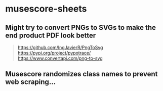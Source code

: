 # musescore-sheets
## Might try to convert PNGs to SVGs to make the end product PDF look better
> https://github.com/IngJavierR/PngToSvg  
> https://pypi.org/project/pypotrace/  
> https://www.convertapi.com/png-to-svg  

## Musescore randomizes class names to prevent web scraping...
